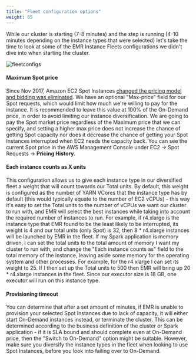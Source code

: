 ```yaml
---
title: "Fleet configuration options"
weight: 85
---
```


While our cluster is starting (7-8 minutes) and the step is running (4-10 minutes depending on the instance types that were selected) let's take the time to look at some of the EMR Instance Fleets configurations we didn't dive into when starting the cluster.

![fleetconfigs](/images/running-emr-spark-apps-on-spot/emrinstancefleets-core1.png)

#### Maximum Spot price 
Since Nov 2017, Amazon EC2 Spot Instances [changed the pricing model and bidding was eliminated](https://aws.amazon.com/blogs/compute/new-amazon-ec2-spot-pricing/). We have an optional "Max-price" field for our Spot requests, which would limit how much we're willing to pay for the instance. It is recommended to leave this value at 100% of the On-Demand price, in order to avoid limiting our instance diversification. We are going to pay the Spot market price regardless of the Maximum price that we can specify, and setting a higher max price does not increase the chance of getting Spot capacity nor does it decrease the chance of getting your Spot Instances interrupted when EC2 needs the capacity back. You can see the current Spot price in the AWS Management Console under EC2 -> Spot Requests -> **Pricing History**.

#### Each instance counts as X units
This configuration allows us to give each instance type in our diversified fleet a weight that will count towards our Total units. By default, this weight is configured as the number of YARN VCores that the instance type has by default (this would typically equate to the number of EC2 vCPUs) - this way it's easy to set the Total units to the number of vCPUs we want our cluster to run with, and EMR will select the best instances while taking into account the required number of instances to run. For example, if r4.xlarge is the instance type that EMR found to be the least likely to be interrupted, its weight is 4 and our total units (only Spot) is 32, then 8 * r4.xlarge instances will be launched by EMR in the fleet.
If my Spark application is memory driven, I can set the total units to the total amount of memory I want my cluster to run with, and change the "Each instance counts as" field to the total memory of the instance, leaving aside some memory for the operating system and other processes. For example, for the r4.xlarge I can set its weight to 25. If I then set up the Total units to 500 then EMR will bring up 20 * r4.xlarge instances in the fleet. Since our executor size is 18 GB, one executor will run on this instance type.

#### Provisioning timeout
You can determine that after a set amount of minutes, if EMR is unable to provision your selected Spot Instances due to lack of capacity, it will either start On-Demand instances instead, or terminate the cluster. This can be determined according to the business definition of the cluster or Spark application - if it is SLA bound and should complete even at On-Demand price, then the "Switch to On-Demand" option might be suitable. However, make sure you diversify the instance types in the fleet when looking to use Spot Instances, before you look into failing over to On-Demand.